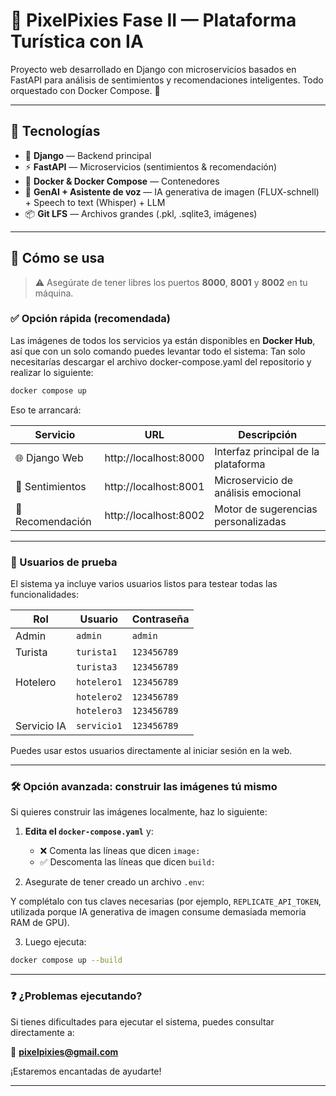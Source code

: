 
# 🌌 PixelPixies Fase II — Plataforma Turística con IA

Proyecto web desarrollado en Django con microservicios basados en FastAPI para análisis de sentimientos y recomendaciones inteligentes. Todo orquestado con Docker Compose. 🚀

---

## 🧩 Tecnologías

- 🐍 **Django** — Backend principal
- ⚡ **FastAPI** — Microservicios (sentimientos & recomendación)
- 🐳 **Docker & Docker Compose** — Contenedores
- 🧠 **GenAI + Asistente de voz** — IA generativa de imagen (FLUX-schnell) + Speech to text (Whisper) + LLM 
- 📦 **Git LFS** — Archivos grandes (.pkl, .sqlite3, imágenes)

---

## 🧪 Cómo se usa

> ⚠️ Asegúrate de tener libres los puertos **8000**, **8001** y **8002** en tu máquina.

### ✅ Opción rápida (recomendada)

Las imágenes de todos los servicios ya están disponibles en **Docker Hub**, así que con un solo comando puedes levantar todo el sistema:
Tan solo necesitarías descargar el archivo docker-compose.yaml del repositorio y realizar lo siguiente:

```bash
docker compose up
```

Eso te arrancará:

| Servicio       | URL                    | Descripción                          |
|----------------|------------------------|--------------------------------------|
| 🌐 Django Web   | http://localhost:8000  | Interfaz principal de la plataforma |
| 🧠 Sentimientos | http://localhost:8001  | Microservicio de análisis emocional |
| 🏨 Recomendación | http://localhost:8002  | Motor de sugerencias personalizadas |

---

### 👤 Usuarios de prueba

El sistema ya incluye varios usuarios listos para testear todas las funcionalidades:

| Rol         | Usuario       | Contraseña    |
|-------------|---------------|---------------|
| Admin       | `admin`       | `admin`       |
| Turista     | `turista1`    | `123456789`   |
|             | `turista3`    | `123456789`   |
| Hotelero    | `hotelero1`   | `123456789`   |
|             | `hotelero2`   | `123456789`   |
|             | `hotelero3`   | `123456789`   |
| Servicio IA | `servicio1`   | `123456789`   |

Puedes usar estos usuarios directamente al iniciar sesión en la web.

---

### 🛠️ Opción avanzada: construir las imágenes tú mismo

Si quieres construir las imágenes localmente, haz lo siguiente:

1. **Edita el `docker-compose.yaml`** y:
   - ❌ Comenta las líneas que dicen `image:`
   - ✅ Descomenta las líneas que dicen `build:`

2. Asegurate de tener creado un archivo `.env`:

Y complétalo con tus claves necesarias (por ejemplo, `REPLICATE_API_TOKEN`, utilizada porque IA generativa de imagen consume demasiada memoria RAM de GPU).

3. Luego ejecuta:

```bash
docker compose up --build
```
---

### ❓ ¿Problemas ejecutando?

Si tienes dificultades para ejecutar el sistema, puedes consultar directamente a:

📩 **pixelpixies@gmail.com**

¡Estaremos encantadas de ayudarte!

---
